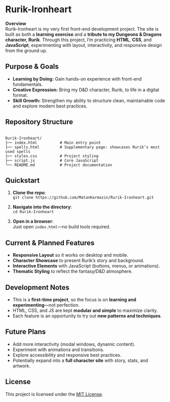 # Rurik-Ironheart

**Overview**  
Rurik-Ironheart is my very first front-end development project. The site is built as both a **learning exercise** and a **tribute to my Dungeons & Dragons character, Rurik**. Through this project, I’m practicing **HTML**, **CSS**, and **JavaScript**, experimenting with layout, interactivity, and responsive design from the ground up.

## Purpose & Goals

- **Learning by Doing:** Gain hands-on experience with front-end fundamentals.
- **Creative Expression:** Bring my D&D character, Rurik, to life in a digital format.
- **Skill Growth:** Strengthen my ability to structure clean, maintainable code and explore modern best practices.

## Repository Structure

```

Rurik-Ironheart/
├── index.html          # Main entry point
├── spells.html         # Supplementary page: showcases Rurik’s most used spells
├── styles.css          # Project styling
├── script.js           # Core JavaScript
└── README.md           # Project documentation

```

## Quickstart

1. **Clone the repo**:  
   `git clone https://github.com/MatanKarmazin/Rurik-Ironheart.git`

2. **Navigate into the directory**:  
   `cd Rurik-Ironheart`

3. **Open in a browser**:  
   Just open `index.html`—no build tools required.

## Current & Planned Features

- **Responsive Layout** so it works on desktop and mobile.  
- **Character Showcase** to present Rurik’s story and background.  
- **Interactive Elements** with JavaScript (buttons, menus, or animations).  
- **Thematic Styling** to reflect the fantasy/D&D atmosphere.  

## Development Notes

- This is a **first-time project**, so the focus is on **learning and experimenting**—not perfection.  
- HTML, CSS, and JS are kept **modular and simple** to maximize clarity.  
- Each feature is an opportunity to try out **new patterns and techniques**.  

## Future Plans

- Add more interactivity (modal windows, dynamic content).  
- Experiment with animations and transitions.  
- Explore accessibility and responsive best practices.  
- Potentially expand into a **full character site** with story, stats, and artwork.  

## License

This project is licensed under the [MIT License](./LICENSE).
